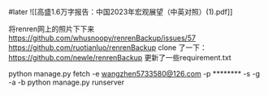 #later ![[高盛1.6万字报告：中国2023年宏观展望（中英对照）(1).pdf]]



将renren网上的照片下下来     
https://github.com/whusnoopy/renrenBackup/issues/57 
https://github.com/ruotianluo/renrenBackup
clone 了一下：https://github.com/newle/renrenBackup  更新了一些requirement.txt

python manage.py fetch -e wangzhen5733580@126.com -p ******** -s -g -a -b
python manage.py runserver